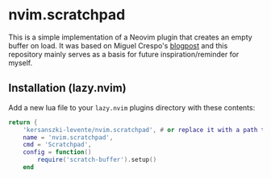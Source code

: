 # nvim.scratchpad

This is a simple implementation of a Neovim plugin that creates an empty buffer on load. It was based on Miguel Crespo's [blogpost](https://miguelcrespo.co/posts/how-to-write-a-neovim-plugin-in-lua) and this repository mainly serves as a basis for future inspiration/reminder for myself.

## Installation (lazy.nvim)

Add a new lua file to your `lazy.nvim` plugins directory with these contents:

```lua
return {
    'kersanszki-levente/nvim.scratchpad', # or replace it with a path to a local directory
    name = 'nvim.scratchpad',
    cmd = 'Scratchpad',
    config = function()
        require('scratch-buffer').setup()
    end
```
